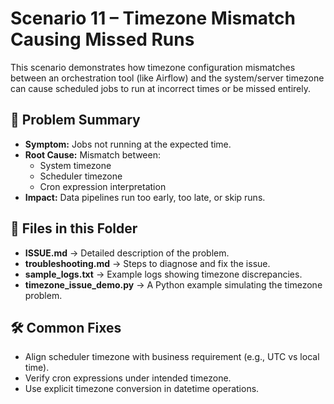 # Scenario 11 – Timezone Mismatch Causing Missed Runs
This scenario demonstrates how timezone configuration mismatches between an orchestration tool (like Airflow) and the system/server timezone can cause scheduled jobs to run at incorrect times or be missed entirely.
## 📌 Problem Summary
- **Symptom:** Jobs not running at the expected time.
- **Root Cause:** Mismatch between:
  - System timezone
  - Scheduler timezone
  - Cron expression interpretation
- **Impact:** Data pipelines run too early, too late, or skip runs.
## 📂 Files in this Folder
- **ISSUE.md** → Detailed description of the problem.
- **troubleshooting.md** → Steps to diagnose and fix the issue.
- **sample_logs.txt** → Example logs showing timezone discrepancies.
- **timezone_issue_demo.py** → A Python example simulating the timezone problem.
## 🛠 Common Fixes
- Align scheduler timezone with business requirement (e.g., UTC vs local time).
- Verify cron expressions under intended timezone.
- Use explicit timezone conversion in datetime operations.

